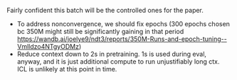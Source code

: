 Fairly confident this batch will be the controlled ones for the paper.
- To address nonconvergence, we should fix epochs (300 epochs chosen bc 350M might still be significantly gaining in that period https://wandb.ai/joelye9/ndt3/reports/350M-Runs-and-epoch-tuning--Vmlldzo4NTgyODMz) 
- Reduce context down to 2s in pretraining. 1s is used during eval, anyway, and it is just additional compute to run unjustifiably long ctx. ICL is unlikely at this point in time.
